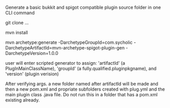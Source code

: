 Generate a basic bukkit and spigot compatible plugin source folder in one CLI command

git clone ...

mvn install

mvn archetype:generate -DarchetypeGroupId=com.sycholic -DarchetypeArtifactId=mvn-archetype-spigot-plugin-gen -DarchetypeVersion=1.0.0

user will enter scripted generator to assign: 'artifactId' (a PlugInMainClassName),
    'groupId' (a fully.qualified.pluginpkgname), and 'version' (plugin verision)

After verifying args. a new folder named after artifactId will be made and then a
new pom.xml and propriate subfolders created with plug.yml and the main plugin
class .java file.  Do not run this in a folder that has a pom.xml existing already.